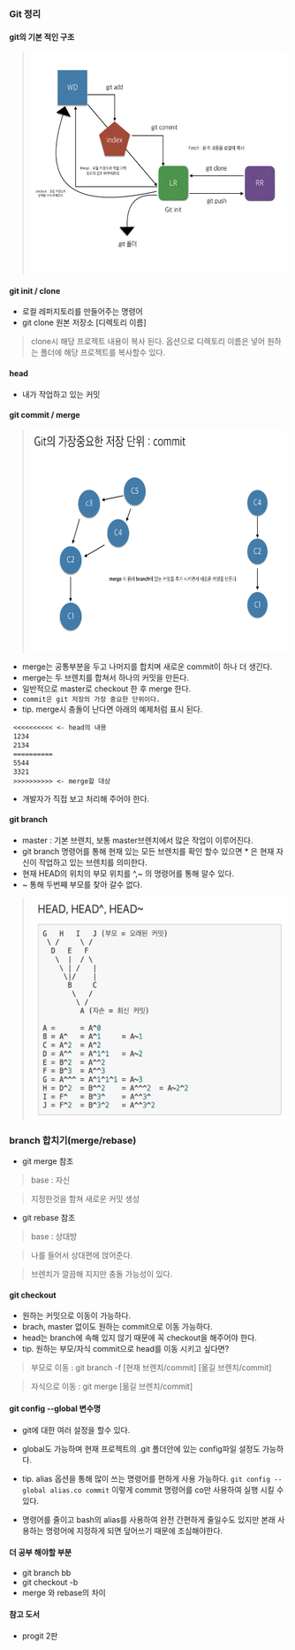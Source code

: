 ### Git 정리

#### git의 기본 적인 구조

> <img src="../images/git-struct.png" width=500 height=400>



####  git init / clone
- 로컬 레퍼지토리를 만들어주는 명령어
- git clone 원본 저장소 [디렉토리 이름]
> clone시 해당 프로젝트 내용이 복사 된다. 옵션으로 디렉토리 이름은 넣어 원하는 폴더에 해당 프로젝트를 복사할수 있다.

#### head
- 내가 작업하고 있는 커밋

#### git commit / merge

> <img src="../images/git-commit.png" width=500 height=400>

- merge는 공통부분을 두고 나머지를 합치며 새로운 commit이 하나 더 생긴다.
- merge는 두 브렌치를 합쳐서 하나의 커밋을 만든다.
- 일반적으로 master로 checkout 한 후 merge 한다.
- `commit은 git 저장의 가장 중요한 단위이다.`
- tip. merge시 충돌이 난다면 아래의 예제처럼 표시 된다.
~~~
 <<<<<<<<<< <- head의 내용
 1234
 2134
 ==========
 5544
 3321
 >>>>>>>>>> <- merge할 대상
~~~
- 개발자가 직접 보고 처리해 주어야 한다.

#### git branch
- master : 기본 브렌치, 보통 master브렌치에서 많은 작업이 이루어진다.
- git branch 명령어를 통해 현재 있는 모든 브렌치를 확인 할수 있으면 * 은 현재 자신이 작업하고 있는 브렌치를 의미한다.
- 현재 HEAD의 위치의 부모 위치를 ^,~ 의 명령어를 통해 알수 있다.
- ~ 통해 두번째 부모를 찾아 갈수 없다.

> <img src="../images/git-HEAD.png" width=500 height=400>

### branch 합치기(merge/rebase)
- git merge 참조

> base : 자신

> 지정한것을 함쳐 새로운 커밋 생성


- git rebase 참조

> base :  상대방

> 나를 들어서 상대편에 얹어준다.

> 브렌치가 깔끔해 지지만 충돌 가능성이 있다.


#### git checkout
- 원하는 커밋으로 이동이 가능하다.
- brach, master 없이도 원하는 commit으로 이동 가능하다.
- head는 branch에 속해 있지 않기 때문에 꼭 checkout을 해주어야 한다.
- tip. 원하는 부모/자식 commit으로 head를 이동 시키고 싶다면?

> 부모로 이동 : git branch -f [현재 브렌치/commit] [옮길 브렌치/commit]

> 자식으로 이동 : git merge [옮길 브렌치/commit]

#### git config --global 변수명
- git에 대한 여러 설정을 할수 있다.
- global도 가능하며 현재 프로젝트의 .git 폴더안에 있는 config파일 설정도 가능하다.
- tip. alias 옵션을 통해 많이 쓰는 명령어를 편하게 사용 가능하다.
`git config ‐‐global alias.co commit` 이렇게 commit 명령어를 co만 사용하여 실행 시킬 수 있다.

- 명령어를 줄이고 bash의 alias를 사용하여 완전 간편하게 줄일수도 있지만 본래 사용하는 명령어에 지정하게 되면 덮어쓰기 때문에 조심해야한다.



#### 더 공부 해야할 부분

- git branch bb
- git checkout -b
- merge 와 rebase의 차이


#### 참고 도서
- progit 2판
